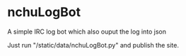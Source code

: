 nchuLogBot
==========

A simple IRC log bot which also ouput the log into json


Just run "/static/data/nchuLogBot.py" and publish the site.
